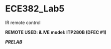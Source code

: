 ECE382_Lab5
===========

IR remote control

__REMOTE USED: iLIVE model: ITP280B (DFEC #1)__

__*PRELAB*__


